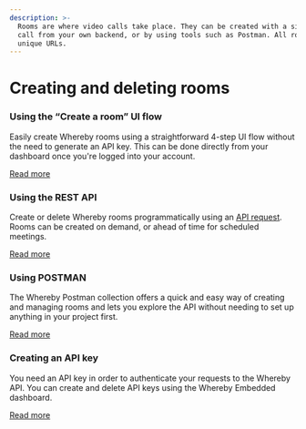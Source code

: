 ```yaml
---
description: >-
  Rooms are where video calls take place. They can be created with a simple API
  call from your own backend, or by using tools such as Postman. All rooms have
  unique URLs.
---
```


# Creating and deleting rooms

### Using the “Create a room” UI flow

Easily create Whereby rooms using a straightforward 4-step UI flow without the need to generate an API key. This can be done directly from your dashboard once you're logged into your account.

[Read more](using-create-a-room.md)

### Using the REST API

Create or delete Whereby rooms programmatically using an [API request](../whereby-rest-api-reference.md). Rooms can be created on demand, or ahead of time for scheduled meetings.&#x20;

[Read more](using-the-rest-api.md)

### Using POSTMAN

The Whereby Postman collection offers a quick and easy way of creating and managing rooms and lets you explore the API without needing to set up anything in your project first.&#x20;

[Read more](using-postman.md)

### Creating an API key

You need an API key in order to authenticate your requests to the Whereby API. You can create and delete API keys using the Whereby Embedded dashboard.

[Read more](creating-an-api-key.md)
